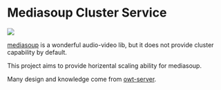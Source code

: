 # Mediasoup Cluster Service

![](https://img.shields.io/badge/status-working-green)

[mediasoup](https://github.com/versatica/mediasoup) is a wonderful audio-video lib, but it does not provide cluster capability by default.

This project aims to provide horizental scaling ability for mediasoup.

Many design and knowledge come from [owt-server](https://github.com/open-webrtc-toolkit/owt-server).
